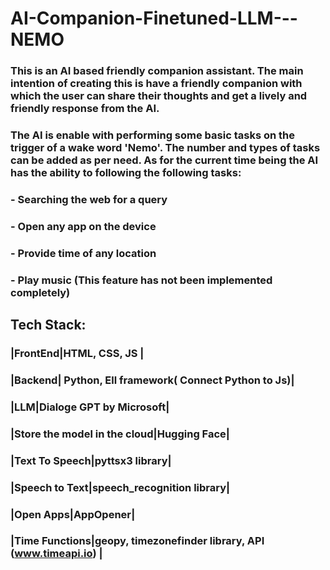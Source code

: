 # AI-Companion-Finetuned-LLM---NEMO

### This is an AI based friendly companion assistant. The main intention of creating this is have a friendly companion with which the user can share their thoughts and get a lively and friendly response from the AI.

### The AI is enable with performing some basic tasks on the trigger of a wake word 'Nemo'. The number and types of tasks can be added as per need. As for the current time being the AI has the ability to following the following tasks:

### - Searching the web for a query
### - Open any app on the device
### - Provide time of any location
### - Play music (This feature has not been implemented completely)




## Tech Stack:
### |FrontEnd|HTML, CSS, JS |
### |Backend| Python, Ell framework( Connect Python to Js)|  
### |LLM|Dialoge GPT by Microsoft|
### |Store the model in the cloud|Hugging Face| 
### |Text To Speech|pyttsx3 library|
### |Speech to Text|speech_recognition library|
### |Open Apps|AppOpener|
### |Time Functions|geopy, timezonefinder library, API (www.timeapi.io)  |
